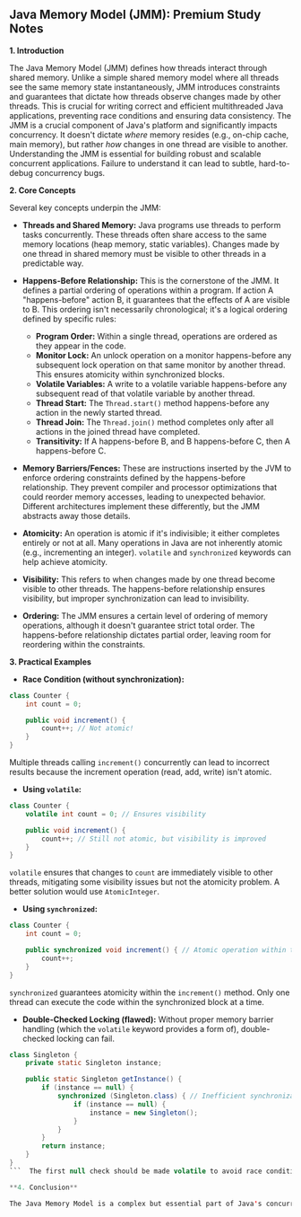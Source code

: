 ## Java Memory Model (JMM): Premium Study Notes

**1. Introduction**

The Java Memory Model (JMM) defines how threads interact through shared memory.  Unlike a simple shared memory model where all threads see the same memory state instantaneously, JMM introduces constraints and guarantees that dictate how threads observe changes made by other threads. This is crucial for writing correct and efficient multithreaded Java applications, preventing race conditions and ensuring data consistency.  The JMM is a crucial component of Java's platform and significantly impacts concurrency. It doesn't dictate *where* memory resides (e.g., on-chip cache, main memory), but rather *how* changes in one thread are visible to another.  Understanding the JMM is essential for building robust and scalable concurrent applications.  Failure to understand it can lead to subtle, hard-to-debug concurrency bugs.


**2. Core Concepts**

Several key concepts underpin the JMM:

* **Threads and Shared Memory:** Java programs use threads to perform tasks concurrently. These threads often share access to the same memory locations (heap memory, static variables).  Changes made by one thread in shared memory must be visible to other threads in a predictable way.

* **Happens-Before Relationship:** This is the cornerstone of the JMM.  It defines a partial ordering of operations within a program.  If action A "happens-before" action B, it guarantees that the effects of A are visible to B.  This ordering isn't necessarily chronological; it's a logical ordering defined by specific rules:

    * **Program Order:**  Within a single thread, operations are ordered as they appear in the code.
    * **Monitor Lock:** An unlock operation on a monitor happens-before any subsequent lock operation on that same monitor by another thread.  This ensures atomicity within synchronized blocks.
    * **Volatile Variables:** A write to a volatile variable happens-before any subsequent read of that volatile variable by another thread.
    * **Thread Start:**  The `Thread.start()` method happens-before any action in the newly started thread.
    * **Thread Join:**  The `Thread.join()` method completes only after all actions in the joined thread have completed.
    * **Transitivity:** If A happens-before B, and B happens-before C, then A happens-before C.

* **Memory Barriers/Fences:**  These are instructions inserted by the JVM to enforce ordering constraints defined by the happens-before relationship.  They prevent compiler and processor optimizations that could reorder memory accesses, leading to unexpected behavior.  Different architectures implement these differently, but the JMM abstracts away those details.

* **Atomicity:**  An operation is atomic if it's indivisible; it either completes entirely or not at all.  Many operations in Java are not inherently atomic (e.g., incrementing an integer).  `volatile` and `synchronized` keywords can help achieve atomicity.

* **Visibility:**  This refers to when changes made by one thread become visible to other threads.  The happens-before relationship ensures visibility, but improper synchronization can lead to invisibility.

* **Ordering:**  The JMM ensures a certain level of ordering of memory operations, although it doesn't guarantee strict total order.  The happens-before relationship dictates partial order, leaving room for reordering within the constraints.


**3. Practical Examples**

* **Race Condition (without synchronization):**

```java
class Counter {
    int count = 0;

    public void increment() {
        count++; // Not atomic!
    }
}
```

Multiple threads calling `increment()` concurrently can lead to incorrect results because the increment operation (read, add, write) isn't atomic.

* **Using `volatile`:**

```java
class Counter {
    volatile int count = 0; // Ensures visibility

    public void increment() {
        count++; // Still not atomic, but visibility is improved
    }
}
```

`volatile` ensures that changes to `count` are immediately visible to other threads, mitigating some visibility issues but not the atomicity problem.  A better solution would use `AtomicInteger`.


* **Using `synchronized`:**

```java
class Counter {
    int count = 0;

    public synchronized void increment() { // Atomic operation within the block
        count++;
    }
}
```

`synchronized` guarantees atomicity within the `increment()` method.  Only one thread can execute the code within the synchronized block at a time.


* **Double-Checked Locking (flawed):**  Without proper memory barrier handling (which the `volatile` keyword provides a form of), double-checked locking can fail.

```java
class Singleton {
    private static Singleton instance;

    public static Singleton getInstance() {
        if (instance == null) {
            synchronized (Singleton.class) { // Inefficient synchronization
                if (instance == null) {
                    instance = new Singleton();
                }
            }
        }
        return instance;
    }
}
```  The first null check should be made volatile to avoid race conditions.  Using static initialization blocks are typically preferred for better safety.

**4. Conclusion**

The Java Memory Model is a complex but essential part of Java's concurrency model. Understanding its core concepts—happens-before, atomicity, visibility, and ordering—is crucial for writing correct and efficient multithreaded Java applications.  Ignoring the JMM can lead to subtle and difficult-to-debug concurrency bugs.  Leveraging features like `volatile`, `synchronized`, and atomic variables is essential for ensuring data consistency and avoiding race conditions in your concurrent programs.  While the details can be intricate, a grasp of the fundamental principles is sufficient for many applications, allowing developers to build reliable and performant concurrent systems.